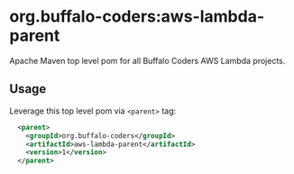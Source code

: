 # org.buffalo-coders:aws-lambda-parent

Apache Maven top level pom for all Buffalo Coders AWS Lambda projects.

## Usage

Leverage this top level pom via `<parent>` tag:

```xml
  <parent>
    <groupId>org.buffalo-coders</groupId>
    <artifactId>aws-lambda-parent</artifactId>
    <version>1</version>
  </parent>
```
